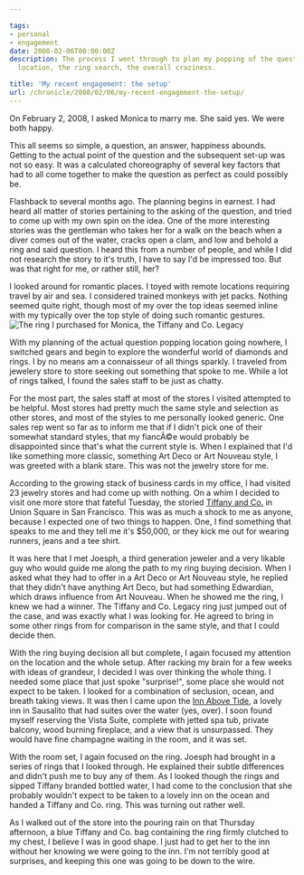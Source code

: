 ```yaml
---

tags:
- personal
- engagement
date: 2008-02-06T00:00:00Z
description: The process I went through to plan my popping of the question to Monica.  The
  location, the ring search, the overall craziness.

title: 'My recent engagement: the setup'
url: /chronicle/2008/02/06/my-recent-engagement-the-setup/
---
```


<p align="left">On February 2, 2008, I asked Monica to marry me.  She said yes. We were both happy.

<p align="left">This all seems so simple, a question, an answer, happiness abounds.  Getting to the actual point of the question and the subsequent set-up was not so easy.  It was a calculated choreography of several key factors that had to all come together to make the question as perfect as could possibly be.

<p align="left">Flashback to several months ago.  The planning begins in earnest.  I had heard all matter of stories pertaining to the asking of the question, and tried to come up with my own spin on the idea.  One of the more interesting stories was the gentleman who takes her for a walk on the beach when a diver comes out of the water, cracks open a clam, and low and behold a ring and said question.  I heard this from a number of people, and while I did not research the story to it's truth, I have to say I'd be impressed too.  But was that right for me, or rather still, her?

<p align="left">I looked around for romantic places.  I toyed with remote locations requiring travel by air and sea.  I considered trained monkeys with jet packs.  Nothing seemed quite right, though most of my over the top ideas seemed inline with my typically over the top style of doing such romantic gestures.

<img src="https://storage.googleapis.com/jdr-public-imgs/blog-archive/2008/02/story_ring.jpg" alt="The ring I purchased for Monica, the Tiffany and Co. Legacy" class="imgleft" />
<p align="left">With my planning of the actual question popping location going nowhere, I switched gears and begin to explore the wonderful world of diamonds and rings.  I by no means am a connaisseur of all things sparkly. I traveled from jewelery store to store seeking out something that spoke to me.  While a lot of rings talked, I found the sales staff to be just as chatty.

<p align="left">For the most part, the sales staff at most of the stores I visited attempted to be helpful.  Most stores had pretty much the same style and selection as other stores, and most of the styles to me personally looked generic.  One sales rep went so far as to inform me that if I didn't pick one of their somewhat standard styles, that my fiancÃ©e would probably be disappointed since that's what the current style is.  When I explained that I'd like something more classic, something Art Deco or Art Nouveau style, I was greeted with a blank stare.  This was not the jewelry store for me.

<p align="left">According to the growing stack of business cards in my office, I had visited 23 jewelry stores and had come up with nothing.  On a whim I decided to visit one more store that fateful Tuesday, the storied <a href="http://www.tiffany.com/?siteid=1">Tiffany and Co.</a> in Union Square in San Francisco.  This was as much a shock to me as anyone, because I expected one of two things to happen.  One, I find something that speaks to me and they tell me it's $50,000, or they kick me out for wearing runners, jeans and a tee shirt.

<p align="left">It was here that I met Joesph,  a third generation jeweler and a very likable guy who would guide me along the path to my ring buying decision.  When I asked what they had to offer in a Art Deco or Art Nouveau style, he replied that they didn't have anything Art Deco, but had something Edwardian, which draws influence from Art Nouveau.  When he showed me the ring, I knew we had a winner.  The Tiffany and Co. Legacy ring just jumped out of the case, and was exactly what I was looking for.  He agreed to bring in some other rings from for comparison in the same style, and that I could decide then.

<p align="left">With the ring buying decision all but complete, I again focused my attention on the location and the whole setup.  After racking my brain for a few weeks with ideas of grandeur, I decided I was over thinking the whole thing.  I needed some place that just spoke "surprise!", some place she would not expect to be taken.  I looked for a combination of seclusion, ocean, and breath taking views.  It was then I came upon the <a href="http://innabovetide.com/">Inn Above Tide</a>, a lovely inn in Sausalito that had suites over the water (yes, over).  I soon found myself reserving the Vista Suite, complete with jetted spa tub, private balcony, wood burning fireplace, and a view that is unsurpassed.  They would have fine champagne waiting in the room, and it was set.

<p align="left">With the room set, I again focused on the ring.  Joesph had brought in a series of rings that I looked through.  He explained their subtle differences and didn't push me to buy any of them.  As I looked though the rings and sipped Tiffany branded bottled water, I had come to the conclusion that she probably wouldn't expect to be taken to a lovely inn on the ocean and handed a Tiffany and Co. ring.  This was turning out rather well.

<p align="left">As I walked out of the store into the pouring rain on that Thursday afternoon, a blue Tiffany and Co. bag containing the ring firmly clutched to my chest, I believe I was in good shape.  I just had to get her to the inn without her knowing we were going to the inn.  I'm not terribly good at surprises, and keeping this one was going to be down to the wire.

